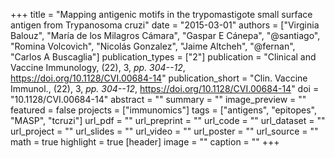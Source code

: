 +++
title = "Mapping antigenic motifs in the trypomastigote small surface antigen from Trypanosoma cruzi"
date = "2015-03-01"
authors = ["Virginia Balouz", "María de los Milagros Cámara", "Gaspar E Cánepa", "@santiago", "Romina Volcovich", "Nicolás Gonzalez", "Jaime Altcheh", "@fernan", "Carlos A Buscaglia"]
publication_types = ["2"]
publication = "Clinical and Vaccine Immunology, (22), 3, _pp. 304--12_, https://doi.org/10.1128/CVI.00684-14"
publication_short = "Clin. Vaccine Immunol., (22), 3, _pp. 304--12_, https://doi.org/10.1128/CVI.00684-14"
doi = "10.1128/CVI.00684-14"
abstract = ""
summary = ""
image_preview = ""
featured = false
projects = ["immunomics"]
tags = ["antigens", "epitopes", "MASP", "tcruzi"]
url_pdf = ""
url_preprint = ""
url_code = ""
url_dataset = ""
url_project = ""
url_slides = ""
url_video = ""
url_poster = ""
url_source = ""
math = true
highlight = true
[header]
image = ""
caption = ""
+++
